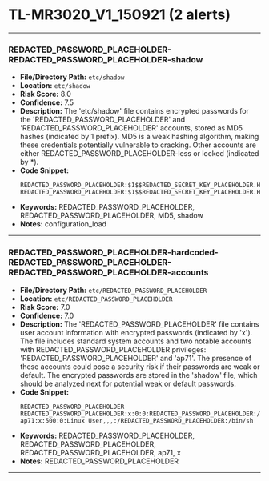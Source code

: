 # TL-MR3020_V1_150921 (2 alerts)

---

### REDACTED_PASSWORD_PLACEHOLDER-REDACTED_PASSWORD_PLACEHOLDER-shadow

- **File/Directory Path:** `etc/shadow`
- **Location:** `etc/shadow`
- **Risk Score:** 8.0
- **Confidence:** 7.5
- **Description:** The 'etc/shadow' file contains encrypted passwords for the 'REDACTED_PASSWORD_PLACEHOLDER' and 'REDACTED_PASSWORD_PLACEHOLDER' accounts, stored as MD5 hashes (indicated by $1$ prefix). MD5 is a weak hashing algorithm, making these credentials potentially vulnerable to cracking. Other accounts are either REDACTED_PASSWORD_PLACEHOLDER-less or locked (indicated by *).
- **Code Snippet:**
  ```
  REDACTED_PASSWORD_PLACEHOLDER:$1$$REDACTED_SECRET_KEY_PLACEHOLDER.H3/:10933:0:99999:7:::
  REDACTED_PASSWORD_PLACEHOLDER:$1$$REDACTED_SECRET_KEY_PLACEHOLDER.H3/:10933:0:99999:7:::
  ```
- **Keywords:** REDACTED_PASSWORD_PLACEHOLDER, REDACTED_PASSWORD_PLACEHOLDER, MD5, shadow
- **Notes:** configuration_load

---
### REDACTED_PASSWORD_PLACEHOLDER-hardcoded-REDACTED_PASSWORD_PLACEHOLDER-REDACTED_PASSWORD_PLACEHOLDER-accounts

- **File/Directory Path:** `etc/REDACTED_PASSWORD_PLACEHOLDER`
- **Location:** `etc/REDACTED_PASSWORD_PLACEHOLDER`
- **Risk Score:** 7.0
- **Confidence:** 7.0
- **Description:** The 'REDACTED_PASSWORD_PLACEHOLDER' file contains user account information with encrypted passwords (indicated by 'x'). The file includes standard system accounts and two notable accounts with REDACTED_PASSWORD_PLACEHOLDER privileges: 'REDACTED_PASSWORD_PLACEHOLDER' and 'ap71'. The presence of these accounts could pose a security risk if their passwords are weak or default. The encrypted passwords are stored in the 'shadow' file, which should be analyzed next for potential weak or default passwords.
- **Code Snippet:**
  ```
  REDACTED_PASSWORD_PLACEHOLDER
  REDACTED_PASSWORD_PLACEHOLDER:x:0:0:REDACTED_PASSWORD_PLACEHOLDER:/REDACTED_PASSWORD_PLACEHOLDER:/bin/sh
  ap71:x:500:0:Linux User,,,:/REDACTED_PASSWORD_PLACEHOLDER:/bin/sh
  ```
- **Keywords:** REDACTED_PASSWORD_PLACEHOLDER, REDACTED_PASSWORD_PLACEHOLDER, REDACTED_PASSWORD_PLACEHOLDER, ap71, x
- **Notes:** REDACTED_PASSWORD_PLACEHOLDER

---

